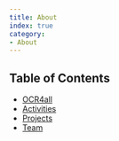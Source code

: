 ```yaml
---
title: About
index: true
category:
- About
---
```


## Table of Contents

- [OCR4all](ocr4all.md)
- [Activities](activities.md)
- [Projects](projects.md)
- [Team](team.md)
